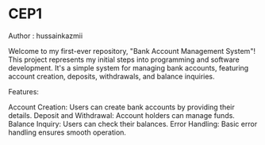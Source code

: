 # CEP1
Author : hussainkazmii

Welcome to my first-ever repository, "Bank Account Management System"! This project represents my initial steps into programming and software development. It's a simple system for managing bank accounts, featuring account creation, deposits, withdrawals, and balance inquiries.

Features:

Account Creation: Users can create bank accounts by providing their details.
Deposit and Withdrawal: Account holders can manage funds.
Balance Inquiry: Users can check their balances.
Error Handling: Basic error handling ensures smooth operation.
